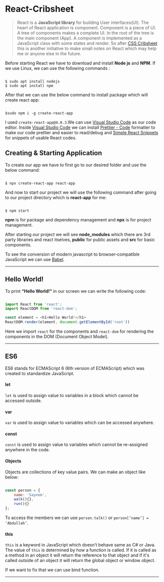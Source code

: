 # React-Cribsheet

> React is a **JavaScript library** for building User interfaces(UI). The heart of React application is component. Component is a piece of UI. A tree of components makes a complete UI. In the root of the tree is the main component (App). A component is implemented as a JavaScript class with some states and render. So after [CSS Cribsheet](https://github.com/sayeemabdullah/CSS-Cribsheet/blob/main/README.md) this is another initiative to make small notes on React which may help me or anyone else in the future. 


Before starting React we have to download and install **Node js** and **NPM**. If we use Linux, we can use the following commands :

``` shell

$ sudo apt install nodejs
$ sudo apt install npm

```

After that we can use the below command to install package which will create react app:

``` shell

$sudo npm i -g create-react-app

```

I used `create-react-app@4.0.3`.We can use [Visual Studio Code](https://code.visualstudio.com/) as our code editor. Inside [Visual Studio Code](https://code.visualstudio.com/) we can install [Prettier - Code](https://marketplace.visualstudio.com/items?itemName=esbenp.prettier-vscode) formatter to make our code prettier and easier to read/debug and [Simple React Snippets](https://marketplace.visualstudio.com/items?itemName=burkeholland.simple-react-snippets) for snippets of usable React codes.


## Creating & Starting Application

To create our app we have to first go to our desired folder and use the below command:

``` shell

$ npx create-react-app react-app

```

And now to start our project we will use the following command after going to our project directory which is **react-app** for me:

``` shell

$ npm start

```

**npm** is for package and dependency management and **npx** is for project management.

After starting our project we will see **node_modules** which there are 3rd party libraries and react itselves, **public** for public assets and **src** for basic components. 

To see the conversion of modern javascript to browser-compatible JavaScript we can use [Babel](https://babeljs.io/).


___

## Hello World!

To print **“Hello World!”** in our screen we can write the following code:

``` js

import React from 'react';
import ReactDOM from 'react-dom';

const element = <h1>Hello World!</h1>
ReactDOM.render(element, document.getElementById('root'))

```

Here we import `react` for the components and `react-dom` for rendering the components in the DOM (Document Object Model).

___

## ES6

ES6 stands for ECMAScript 6 (6th version of ECMAScript) which was created to standardize JavaScript.

#### let

`let` is used to assign value to variables in a block which cannot be accessed outside.

#### var

`var` is used to assign value to variables which can be accessed anywhere.

#### const

`const` is used to assign value to variables which cannot be re-assigned anywhere in the code.

#### Objects

Objects are collections of key value pairs. We can make an object like below:

``` js

const person = {
    name: 'Sayeem',
    walk(){},
    run(){}
};

```

To access the members we can use `person.talk()` or `person[‘name’] = ‘Abdullah’`. 

#### this

`this` is a keyword in JavaScript which doesn’t behave same as C# or Java. The value of `this` is determined by how a function is called. If it is called as a method in an object it will return the reference to that object and if it's called outside of an object it will return the global object or window object.

If we want to fix that we can use bind function. 

___

